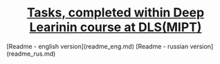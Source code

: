 <h1 style="text-align: center; text-decoration: underline">Tasks, completed within Deep Learinin course at DLS(MIPT)</h1>
[Readme - english version](readme_eng.md)
[Readme - russian version](readme_rus.md)
